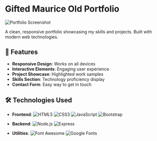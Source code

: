 # Gifted Maurice Old Portfolio


![Portfolio Screenshot](https://zanalydpkhnbrjipfldc.supabase.co/storage/v1/object/public/juustgifted//Screenshot%202025-04-21%20041228.png) 

A clean, responsive portfolio showcasing my skills and projects. Built with modern web technologies.

## 🚀 Features

- **Responsive Design**: Works on all devices
- **Interactive Elements**: Engaging user experience
- **Project Showcase**: Highlighted work samples
- **Skills Section**: Technology proficiency display
- **Contact Form**: Easy way to get in touch

## 🛠 Technologies Used

- **Frontend**: 
  ![HTML5](https://img.shields.io/badge/-HTML5-E34F26?logo=html5&logoColor=white)
  ![CSS3](https://img.shields.io/badge/-CSS3-1572B6?logo=css3&logoColor=white)
  ![JavaScript](https://img.shields.io/badge/-JavaScript-F7DF1E?logo=javascript&logoColor=black)
  ![Bootstrap](https://img.shields.io/badge/-Bootstrap-7952B3?logo=bootstrap&logoColor=white)

- **Backend**:
  ![Node.js](https://img.shields.io/badge/-Node.js-339933?logo=node.js&logoColor=white)
  ![Express](https://img.shields.io/badge/-Express-000000?logo=express&logoColor=white)

- **Utilities**:
  ![Font Awesome](https://img.shields.io/badge/-Font_Awesome-528DD7?logo=font-awesome&logoColor=white)
  ![Google Fonts](https://img.shields.io/badge/-Google_Fonts-4285F4?logo=google-fonts&logoColor=white)
